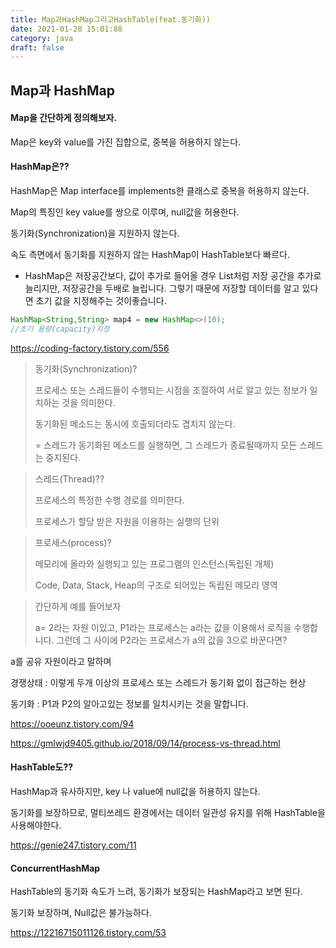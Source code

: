 ```yaml
---
title: Map과HashMap그리고HashTable(feat.동기화))
date: 2021-01-28 15:01:88
category: java
draft: false
---
```


## Map과 HashMap

#### Map을 간단하게 정의해보자.

Map은 key와 value를 가진 집합으로, 중복을 허용하지 않는다.

#### HashMap은??

HashMap은 Map interface를 implements한 클래스로 중복을 허용하지 않는다.

Map의 특징인 key value를 쌍으로 이루며, null값을 허용한다.

동기화(Synchronization)을 지원하지 않는다.

속도 측면에서 동기화를 지원하지 않는 HashMap이 HashTable보다 빠르다.

- HashMap은 저장공간보다, 값이 추가로 들어올 경우 List처럼 저장 공간을 추가로 늘리지만, 저장공간을 두배로 늘립니다. 그렇기 때문에 저장할 데이터를 알고 있다면 초기 값을 지정해주는 것이좋습니다.

```java
HashMap<String,String> map4 = new HashMap<>(10);
//초기 용량(capacity)지정
```

https://coding-factory.tistory.com/556

> 동기화(Synchronization)?
>
> 프로세스 또는 스레드들이 수행되는 시점을 조절하여 서로 알고 있는 정보가 일치하는 것을 의미한다.
>
> 동기화된 메소드는 동시에 호출되더라도 겹치지 않는다.
>
> = 스레드가 동기화된 메소드를 실행하면, 그 스레드가 종료될때까지 모든 스레드는 중지된다.

> 스레드(Thread)??
>
> 프로세스의 특정한 수행 경로를 의미한다.
>
> 프로세스가 할당 받은 자원을 이용하는 실행의 단위

> 프로세스(process)?
>
> 메모리에 올라와 실행되고 있는 프로그램의 인스턴스(독립된 개체)
>
> Code, Data, Stack, Heap의 구조로 되어있는 독립된 메모리 영역

> 간단하게 예를 들어보자
>
> a= 2라는 자원 이있고, P1라는 프로세스는 a라는 값을 이용해서 로직을 수행합니다. 그런데 그 사이에 P2라는 프로세스가 a의 값을 3으로 바꾼다면?

a를 공유 자원이라고 말하며

경쟁상태 : 이렇게 두개 이상의 프로세스 또는 스레드가 동기화 없이 접근하는 현상

동기화 : P1과 P2의 알아고있는 정보를 일치시키는 것을 말합니다.

https://ooeunz.tistory.com/94

https://gmlwjd9405.github.io/2018/09/14/process-vs-thread.html

#### HashTable도??

HashMap과 유사하지만, key 나 value에 null값을 허용하지 않는다.

동기화를 보장하므로, 멀티쓰레드 환경에서는 데이터 일관성 유지를 위해 HashTable을 사용해야한다.

https://genie247.tistory.com/11

#### ConcurrentHashMap

HashTable의 동기화 속도가 느려, 동기화가 보장되는 HashMap라고 보면 된다.

동기화 보장하며, Null값은 불가능하다.

https://12216715011126.tistory.com/53
